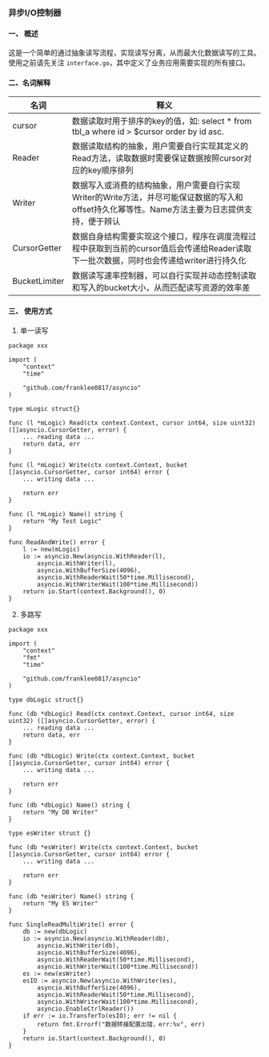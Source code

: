 ### 异步I/O控制器

#### 一、 概述

这是一个简单的通过抽象读写流程，实现读写分离，从而最大化数据读写的工具。使用之前请先关注 `interface.go`，其中定义了业务应用需要实现的所有接口。

#### 二、名词解释

| 名词            | 释义                                                                                |
|---------------|-----------------------------------------------------------------------------------|
| cursor        | 数据读取时用于排序的key的值，如: select * from tbl_a where id > $cursor order by id asc.        |
| Reader        | 数据读取结构的抽象，用户需要自行实现其定义的Read方法，读取数据时需要保证数据按照cursor对应的key顺序排列                        |
| Writer        | 数据写入或消费的结构抽象，用户需要自行实现Writer的Write方法，并尽可能保证数据的写入和offset持久化幂等性。Name方法主要为日志提供支持，便于辨认 |
| CursorGetter  | 数据自身结构需要实现这个接口，程序在调度流程过程中获取到当前的cursor值后会传递给Reader读取下一批次数据，同时也会传递给writer进行持久化      |
| BucketLimiter | 数据读写速率控制器，可以自行实现并动态控制读取和写入的bucket大小，从而匹配读写资源的效率差                                  |


#### 三、 使用方式

1. 单一读写
```golang
package xxx

import (
	"context"
	"time"

	"github.com/franklee0817/asyncio"
)

type mLogic struct{}

func (l *mLogic) Read(ctx context.Context, cursor int64, size uint32) ([]asyncio.CursorGetter, error) {
	... reading data ...
	return data, err
}

func (l *mLogic) Write(ctx context.Context, bucket []asyncio.CursorGetter, cursor int64) error {
	... writing data ...

	return err
}

func (l *mLogic) Name() string {
	return "My Test Logic"
}

func ReadAndWrite() error {
	l := new(mLogic)
	io := asyncio.New(asyncio.WithReader(l),
		asyncio.WithWriter(l),
		asyncio.WithBufferSize(4096),
		asyncio.WithReaderWait(50*time.Millisecond),
		asyncio.WithWriterWait(100*time.Millisecond))
	return io.Start(context.Background(), 0)
}
```

2. 多路写
```golang
package xxx

import (
	"context"
	"fmt"
	"time"

	"github.com/franklee0817/asyncio"
)

type dbLogic struct{}

func (db *dbLogic) Read(ctx context.Context, cursor int64, size uint32) ([]asyncio.CursorGetter, error) {
	... reading data ...
	return data, err
}

func (db *dbLogic) Write(ctx context.Context, bucket []asyncio.CursorGetter, cursor int64) error {
	... writing data ...

	return err
}

func (db *dbLogic) Name() string {
	return "My DB Writer"
}

type esWriter struct {}

func (db *esWriter) Write(ctx context.Context, bucket []asyncio.CursorGetter, cursor int64) error {
	... writing data ...

	return err
}

func (db *esWriter) Name() string {
	return "My ES Writer"
}

func SingleReadMultiWrite() error {
	db := new(dbLogic)
	io := asyncio.New(asyncio.WithReader(db),
		asyncio.WithWriter(db),
		asyncio.WithBufferSize(4096),
		asyncio.WithReaderWait(50*time.Millisecond),
		asyncio.WithWriterWait(100*time.Millisecond))
	es := new(esWriter)
	esIO := asyncio.New(asyncio.WithWriter(es),
		asyncio.WithBufferSize(4096),
		asyncio.WithReaderWait(50*time.Millisecond),
		asyncio.WithWriterWait(100*time.Millisecond),
		asyncio.EnableCtrlReader())
	if err := io.TransferTo(esIO); err != nil {
		return fmt.Errorf("数据转接配置出错，err:%v", err)
    }
	return io.Start(context.Background(), 0)
}
```
